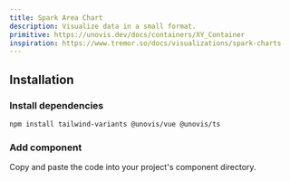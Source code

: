 ```yaml
---
title: Spark Area Chart
description: Visualize data in a small format.
primitive: https://unovis.dev/docs/containers/XY_Container
inspiration: https://www.tremor.so/docs/visualizations/spark-charts
---
```


<ComponentPreview name="SparkAreaChart" />

## Installation

<Steps>

### Install dependencies

```bash
npm install tailwind-variants @unovis/vue @unovis/ts
```

### Add component

Copy and paste the code into your project's component directory.

<ComponentCode name="SparkAreaChart" type="ui" />

</Steps>
